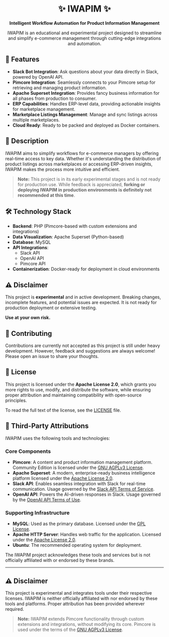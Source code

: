<h1 align="center">✨ IWAPIM ✨</h1>
<p align="center"><b>Intelligent Workflow Automation for Product Information Management</b></p>
<p align="center">IWAPIM is an educational and experimental project designed to streamline and simplify e-commerce management through cutting-edge integrations and automation.</p>


## 🚀 Features
- **Slack Bot Integration**: Ask questions about your data directly in Slack, powered by OpenAI API.
- **Pimcore Integration**: Seamlessly connects to your Pimcore setup for retrieving and managing product information.
- **Apache Superset Integration**: Provides fancy business information for all phases from production to consumer.
- **ERP Capabilities**: Handles ERP-level data, providing actionable insights for marketplace management.
- **Marketplace Listings Management**: Manage and sync listings across multiple marketplaces.
- **Cloud Ready**: Ready to be packed and deployed as Docker containers.

## 📖 Description
IWAPIM aims to simplify workflows for e-commerce managers by offering real-time access to key data. Whether it's understanding the distribution of product listings across marketplaces or accessing ERP-driven insights, IWAPIM makes the process more intuitive and efficient.

> **Note:** This project is in its early experimental stages and is not ready for production use. While feedback is appreciated, **forking or deploying IWAPIM in production environments is definitely not recommended at this time**.

## 🛠️ Technology Stack
- **Backend**: PHP (Pimcore-based with custom extensions and integrations)
- **Data Visualization**: Apache Superset (Python-based)
- **Database**: MySQL
- **API Integrations**:
  - Slack API
  - OpenAI API
  - Pimcore API
- **Containerization**: Docker-ready for deployment in cloud environments

## ⚠️ Disclaimer
This project is **experimental** and in active development. Breaking changes, incomplete features, and potential issues are expected. It is not ready for production deployment or extensive testing.

**Use at your own risk.**

## 🤝 Contributing
Contributions are currently not accepted as this project is still under heavy development. However, feedback and suggestions are always welcome! Please open an issue to share your thoughts.

## 📄 License
This project is licensed under the **Apache License 2.0**, which grants you more rights to use, modify, and distribute the software, while ensuring proper attribution and maintaining compatibility with open-source principles.

To read the full text of the license, see the [LICENSE](LICENSE) file.

## 📜 Third-Party Attributions
IWAPIM uses the following tools and technologies:

### Core Components
- **Pimcore**: A content and product information management platform. Community Edition is licensed under the [GNU AGPLv3 License](https://pimcore.com/en/legal/licenses).
- **Apache Superset**: A modern, enterprise-ready business intelligence platform licensed under the [Apache License 2.0](https://www.apache.org/licenses/LICENSE-2.0).
- **Slack API**: Enables seamless integration with Slack for real-time communication. Usage governed by the [Slack API Terms of Service](https://api.slack.com/terms).
- **OpenAI API**: Powers the AI-driven responses in Slack. Usage governed by the [OpenAI API Terms of Use](https://openai.com/terms/).

### Supporting Infrastructure
- **MySQL**: Used as the primary database. Licensed under the [GPL License](https://www.gnu.org/licenses/gpl-3.0.html).
- **Apache HTTP Server**: Handles web traffic for the application. Licensed under the [Apache License 2.0](https://www.apache.org/licenses/LICENSE-2.0).
- **Ubuntu**: The recommended operating system for deployment.

The IWAPIM project acknowledges these tools and services but is not officially affiliated with or endorsed by these brands.

---

## ⚠️ Disclaimer
This project is experimental and integrates tools under their respective licenses. IWAPIM is neither officially affiliated with nor endorsed by these tools and platforms. Proper attribution has been provided wherever required.

> **Note:** IWAPIM extends Pimcore functionality through custom extensions and integrations, without modifying its core. Pimcore is used under the terms of the [GNU AGPLv3 License](https://pimcore.com/en/legal/licenses).
